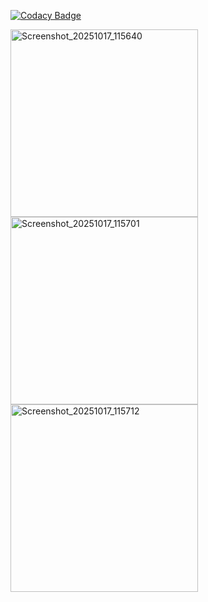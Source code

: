 [![Codacy Badge](https://app.codacy.com/project/badge/Grade/9e26fd783e774515a033268513035550)](https://app.codacy.com/gh/adrianolc/catcompose/dashboard?utm_source=gh&utm_medium=referral&utm_content=&utm_campaign=Badge_grade)

<img width="300" alt="Screenshot_20251017_115640" src="https://github.com/user-attachments/assets/9d072ae5-b231-44e6-974b-88e005436ee6" />
<img width="300" alt="Screenshot_20251017_115701" src="https://github.com/user-attachments/assets/acc4f20a-0cf0-49e7-be35-93c69e6eecc9" />
<img width="300" alt="Screenshot_20251017_115712" src="https://github.com/user-attachments/assets/1740a352-c825-4120-a9ae-bf6b59c91bc3" />

